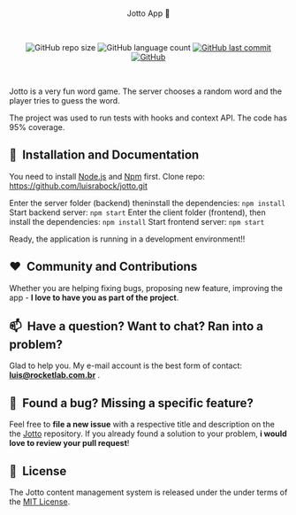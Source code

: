 
<br/>
<p align="center">
    Jotto App 👋
</p>

<br/>
<p align="center">
    <img alt="GitHub repo size" src="https://img.shields.io/github/repo-size/luisrabock/jotto?style=flat-square">
       <img alt="GitHub language count" src="https://img.shields.io/github/languages/count/luisrabock/jotto?style=flat-square">
    <a href="" target="_blank">
        <img alt="GitHub last commit" src="https://img.shields.io/github/last-commit/luisrabock/jotto?color=blue&style=flat-square">
    </a>
    <a href="https://github.com/sulu/sulu/actions" target="_blank">
       <img alt="GitHub" src="https://img.shields.io/github/license/luisrabock/jotto?color=blue&style=flat-square">
    </a>
</p>
<br/>


Jotto is a very fun word game. The server chooses a random word and the player tries to guess the word.

The project was used to run tests with hooks and context API. The code has 95% coverage.



## 🚀&nbsp; Installation and Documentation

You need to install  [Node.js](https://nodejs.org/en/download/)  and  [Npm]([https://www.npmjs.com/](https://www.npmjs.com/))  first.
Clone repo: https://github.com/luisrabock/jotto.git

Enter the server folder (backend) theninstall the dependencies:
```npm install```
Start backend server:
```npm start```
Enter the client folder (frontend),  then install the dependencies:
```npm install```
Start frontend server:
```npm start```

Ready, the application is running in a development environment!!
## ❤️&nbsp; Community and Contributions

Whether you are helping fixing bugs, proposing new feature, improving the app - **I love to have you as part of the project**.


## 📫&nbsp; Have a question? Want to chat? Ran into a problem?

  
Glad to help you. My e-mail account is the best form of contact: **luis@rocketlab.com.br** .


## 🤝&nbsp; Found a bug? Missing a specific feature?

Feel free to **file a new issue** with a respective title and description on the the [Jotto](https://github.com/luisrabock/jotto/issues) repository. If you already found a solution to your problem, **i would love to review your pull request**!

## 📘&nbsp; License
The Jotto content management system is released under the under terms of the [MIT License](LICENSE).
